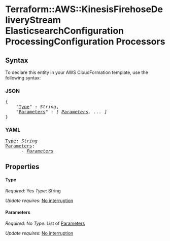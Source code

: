 # Terraform::AWS::KinesisFirehoseDeliveryStream ElasticsearchConfiguration ProcessingConfiguration Processors

## Syntax

To declare this entity in your AWS CloudFormation template, use the following syntax:

### JSON

<pre>
{
    "<a href="#type" title="Type">Type</a>" : <i>String</i>,
    "<a href="#parameters" title="Parameters">Parameters</a>" : <i>[ <a href="elasticsearchconfiguration-processingconfiguration-processors-parameters.md">Parameters</a>, ... ]</i>
}
</pre>

### YAML

<pre>
<a href="#type" title="Type">Type</a>: <i>String</i>
<a href="#parameters" title="Parameters">Parameters</a>: <i>
      - <a href="elasticsearchconfiguration-processingconfiguration-processors-parameters.md">Parameters</a></i>
</pre>

## Properties

#### Type

_Required_: Yes
_Type_: String

_Update requires_: [No interruption](https://docs.aws.amazon.com/AWSCloudFormation/latest/UserGuide/using-cfn-updating-stacks-update-behaviors.html#update-no-interrupt)

#### Parameters

_Required_: No
_Type_: List of <a href="elasticsearchconfiguration-processingconfiguration-processors-parameters.md">Parameters</a>

_Update requires_: [No interruption](https://docs.aws.amazon.com/AWSCloudFormation/latest/UserGuide/using-cfn-updating-stacks-update-behaviors.html#update-no-interrupt)

